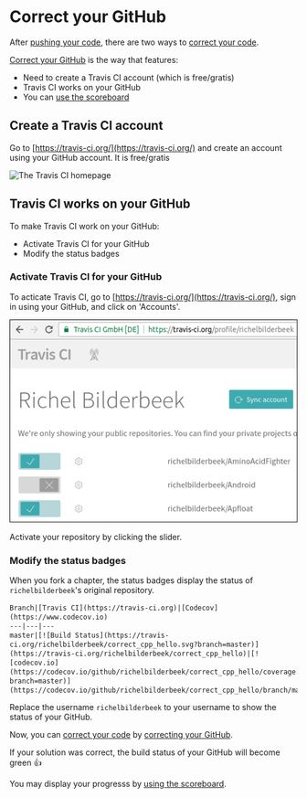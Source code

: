 # Correct your GitHub

After [pushing your code](push_your_code.md), there are two ways to [correct your code](correct_your_code.md).

[Correct your GitHub](correct_your_github.md) is the way that features:

 * Need to create a Travis CI account (which is free/gratis)
 * Travis CI works on your GitHub
 * You can [use the scoreboard](use_the_scoreboard.md)


## Create a Travis CI account

Go to [https://travis-ci.org/](https://travis-ci.org/) and create an account using your GitHub account.
It is free/gratis

![The Travis CI homepage](TravisHomepageBordered.png)

## Travis CI works on your GitHub

To make Travis CI work on your GitHub:

 * Activate Travis CI for your GitHub
 * Modify the status badges

### Activate Travis CI for your GitHub

To acticate Travis CI, go to [https://travis-ci.org/](https://travis-ci.org/), sign in using your GitHub, and click on 'Accounts'. 

![Activate your repository](pics/TravisAccountsBordered.png)

Activate your repository by clicking the slider.

### Modify the status badges

When you fork a chapter, the status badges display the status of `richelbilderbeek`'s original repository.

```
Branch|[Travis CI](https://travis-ci.org)|[Codecov](https://www.codecov.io)
---|---|---
master|[![Build Status](https://travis-ci.org/richelbilderbeek/correct_cpp_hello.svg?branch=master)](https://travis-ci.org/richelbilderbeek/correct_cpp_hello)|[![codecov.io](https://codecov.io/github/richelbilderbeek/correct_cpp_hello/coverage.svg?branch=master)](https://codecov.io/github/richelbilderbeek/correct_cpp_hello/branch/master)
```

Replace the username `richelbilderbeek` to your username to show the status of your GitHub.

Now, you can [correct your code](correct_your_code.md) by [correcting your GitHub](correct_your_github.md). 

If your solution was correct, the build status of your GitHub will become green :+1:

You may display your progresss by [using the scoreboard](use_the_scoreboard.md).
